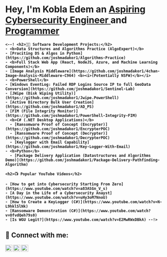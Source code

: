 <h1>Hey, I'm Kobla Edem an
  <a href="https://www.linkedin.com/in/kobla-edem/">Aspiring Cybersecurity Engineer </a> and <a href=" ">Programmer</a> </h1>
  <b>

    <--! <h2>👨‍💻 Software Development Projects:</h2>
    - <b>Data Structures and Algorithms Practice (AlgoExpert)</b>
    - [Praciting DS & Algos in Python](https://github.com/joshmadakor1/Algorithms-Practice)
    - <b>Full Stack Web App (React, NodeJS, Azure, and Machine Learning Components)</b>
    - [Image Analysis Middleware](https://github.com/joshmadakor1/4chan-Image-Analysis-Middleware-C964) <b><i>(Potentially NSFW)</b></i>
    - <b>PowerShell</b>
    - [Windows EventLog: Failed RDP Logins Source IP to full GeoData Conversion](https://github.com/joshmadakor1/Sentinel-Lab)
    - [JWipe (Disk Wiping Utility)](https://github.com/joshmadakor1/Jwipe.PowerShell)
    - [Active Directory Bulk User Creation](https://github.com/joshmadakor1/AD_PS)
    - [FIM (File Integrity Monitor)](https://github.com/joshmadakor1/PowerShell-Integrity-FIM)
    - <b>C# (.NET Desktop Applications)</b>
      - [Ransomware Proof of Concept (Encrypter)](https://github.com/joshmadakor1/EncrypterPOC)
      - [Ransomware Proof of Concept (Decrypter)](https://github.com/joshmadakor1/DecrypterPOC)
      - [Keylogger with Email Capability](https://github.com/joshmadakor1/Key-Logger-With-Email)
    - <b>Python</b>
      - [Package Delivery Application (Datastructures and Algorithms Demo)](https://github.com/joshmadakor1/Package-Delivery-Pathfinding-Algorithm)

    <h2>📺 Popular YouTube Videos</h2>
    
    - [How to get into Cybersecurity Starting From Zero](https://www.youtube.com/watch?v=a83ASGn_V_s)
    - [A Day in the Life of a Cybersecurity Anayst](https://www.youtube.com/watch?v=uHy3oM7NnoU)
    - [How to Create a KeyLogger (C#)](https://www.youtube.com/watch?v=N-L9hklSlNk)
    - [Ransomware Demonstration (C#)](https://www.youtube.com/watch?v=OfvdQeh79s0)
    - [Is WGU Legit?](https://www.youtube.com/watch?v=E2MwRWxDBkA) --!>

  <h2> 🤳 Connect with me:</h2>
  
  [<img align="left" alt="koblaedem | Twitter" width="22px" src="https://cdn.jsdelivr.net/npm/simple-icons@v3/icons/twitter.svg" />][twitter]
  [<img align="left" alt="koblaedem | LinkedIn" width="22px" src="https://cdn.jsdelivr.net/npm/simple-icons@v3/icons/linkedin.svg" />][linkedin]
  [<img align="left" alt="koblaedem | Instagram" width="22px" src="https://cdn.jsdelivr.net/npm/simple-icons@v3/icons/instagram.svg" />][instagram]

[twitter]: https://x.com/ea_kobla
[instagram]: https://www.instagram.com/ea_kobla/
[linkedin]: https://www.linkedin.com/in/kobla-edem/
